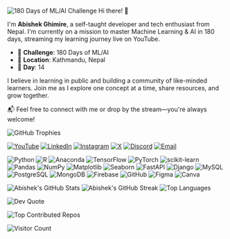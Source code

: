 ![180 Days of ML/AI Challenge](https://your-image-hosting.com/banner-image.png)
Hi there! 👋

I'm **Abishek Ghimire**, a self-taught developer and tech enthusiast from Nepal. I'm currently on a mission to master Machine Learning & AI in 180 days, streaming my learning journey live on YouTube.

- 🎯 **Challenge**: 180 Days of ML/AI
- 📍 **Location**: Kathmandu, Nepal
- 📅 **Day**: 14

I believe in learning in public and building a community of like-minded learners. Join me as I explore one concept at a time, share resources, and grow together.

📬 Feel free to connect with me or drop by the stream—you're always welcome!

![GitHub Trophies](https://github-profile-trophy.vercel.app/?username=Abishek-0777&theme=gruvbox&no-frame=true&margin-w=4)


[![YouTube](https://img.shields.io/badge/YouTube-%23FF0000.svg?logo=YouTube&logoColor=white)](https://youtube.com/@Abishek_0777)
[![LinkedIn](https://img.shields.io/badge/LinkedIn-%230077B5.svg?logo=linkedin&logoColor=white)](https://www.linkedin.com/in/abishek-ghimire-ab88072a7/)
[![Instagram](https://img.shields.io/badge/Instagram-%23E4405F.svg?logo=Instagram&logoColor=white)](https://instagram.com/abixshek0777)
[![X](https://img.shields.io/badge/X-black.svg?logo=X&logoColor=white)](https://x.com/Abishek_0808)
[![Discord](https://img.shields.io/badge/Discord-%237289DA.svg?logo=discord&logoColor=white)](https://discord.gg/54t5XsXf)
[![Email](https://img.shields.io/badge/Email-D14836?logo=gmail&logoColor=white)](mailto:technosoft0777@gmail.com)

![Python](https://img.shields.io/badge/Python-3670A0?style=for-the-badge&logo=python&logoColor=ffdd54)
![R](https://img.shields.io/badge/R-276DC3?style=for-the-badge&logo=r&logoColor=white)
![Anaconda](https://img.shields.io/badge/Anaconda-44A833?style=for-the-badge&logo=anaconda&logoColor=white)
![TensorFlow](https://img.shields.io/badge/TensorFlow-FF6F00?style=for-the-badge&logo=tensorflow&logoColor=white)
![PyTorch](https://img.shields.io/badge/PyTorch-EE4C2C?style=for-the-badge&logo=pytorch&logoColor=white)
![scikit-learn](https://img.shields.io/badge/scikit--learn-F7931E?style=for-the-badge&logo=scikit-learn&logoColor=white)
![Pandas](https://img.shields.io/badge/Pandas-150458?style=for-the-badge&logo=pandas&logoColor=white)
![NumPy](https://img.shields.io/badge/NumPy-013243?style=for-the-badge&logo=numpy&logoColor=white)
![Matplotlib](https://img.shields.io/badge/Matplotlib-ffffff?style=for-the-badge&logo=matplotlib&logoColor=black)
![Seaborn](https://img.shields.io/badge/Seaborn-3776AB?style=for-the-badge&logo=python&logoColor=white)
![FastAPI](https://img.shields.io/badge/FastAPI-005571?style=for-the-badge&logo=fastapi)
![Django](https://img.shields.io/badge/Django-092E20?style=for-the-badge&logo=django&logoColor=white)
![MySQL](https://img.shields.io/badge/MySQL-4479A1?style=for-the-badge&logo=mysql&logoColor=white)
![PostgreSQL](https://img.shields.io/badge/PostgreSQL-316192?style=for-the-badge&logo=postgresql&logoColor=white)
![MongoDB](https://img.shields.io/badge/MongoDB-4ea94b?style=for-the-badge&logo=mongodb&logoColor=white)
![Firebase](https://img.shields.io/badge/Firebase-FFCA28?style=for-the-badge&logo=firebase&logoColor=black)
![GitHub](https://img.shields.io/badge/GitHub-181717?style=for-the-badge&logo=github&logoColor=white)
![Figma](https://img.shields.io/badge/Figma-F24E1E?style=for-the-badge&logo=figma&logoColor=white)
![Canva](https://img.shields.io/badge/Canva-00C4CC?style=for-the-badge&logo=canva&logoColor=white)

![Abishek's GitHub Stats](https://github-readme-stats.vercel.app/api?username=Abishek-0777&show_icons=true&theme=radical)
![Abishek's GitHub Streak](https://github-readme-streak-stats.herokuapp.com/?user=Abishek-0777&theme=radical)
![Top Languages](https://github-readme-stats.vercel.app/api/top-langs/?username=Abishek-0777&layout=compact&theme=radical)

![Dev Quote](https://quotes-github-readme.vercel.app/api?type=horizontal&theme=radical)

![Top Contributed Repos](https://github-contributor-stats.vercel.app/api?username=Abishek-0777&limit=5&theme=dark&combine_all_yearly_contributions=true)

![Visitor Count](https://visitcount.itsvg.in/api?id=Abishek-0777&icon=6&color=0)




